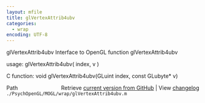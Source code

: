 ```yaml
---
layout: mfile
title: glVertexAttrib4ubv
categories:
  - wrap
encoding: UTF-8
---
```


glVertexAttrib4ubv  Interface to OpenGL function glVertexAttrib4ubv

usage:  glVertexAttrib4ubv\( index, v \)

C function:  void glVertexAttrib4ubv\(GLuint index, const GLubyte\* v\)


<div class="code_header" style="text-align:right;">
  <span style="float:left;">Path&nbsp;&nbsp;</span> <span class="counter">Retrieve <a href=
  "https://raw.github.com/Psychtoolbox-3/Psychtoolbox-3/beta/./PsychOpenGL/MOGL/wrap/glVertexAttrib4ubv.m">current version from GitHub</a> | View <a href=
  "https://github.com/Psychtoolbox-3/Psychtoolbox-3/commits/beta/./PsychOpenGL/MOGL/wrap/glVertexAttrib4ubv.m">changelog</a></span>
</div>
<div class="code">
  <code>./PsychOpenGL/MOGL/wrap/glVertexAttrib4ubv.m</code>
</div>
